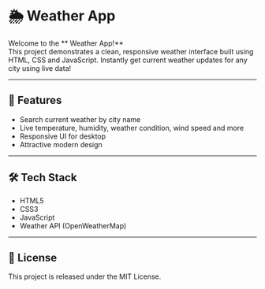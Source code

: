 
# 🌦️ Weather App

Welcome to the ** Weather App!**  
This project demonstrates a clean, responsive weather interface built using HTML, CSS and JavaScript. Instantly get current weather updates for any city using live data!

---

## 🚀 Features

- Search current weather by city name
- Live temperature, humidity, weather condition, wind speed and more
- Responsive UI for desktop
- Attractive modern design

---

## 🛠️ Tech Stack

- HTML5
- CSS3
- JavaScript 
- Weather API (OpenWeatherMap)

---

## 📄 License

This project is released under the MIT License.
